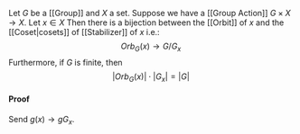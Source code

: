 Let $G$ be a [[Group]] and $X$ a set.
Suppose we have a [[Group Action]] $G\times X\to X$. 
Let $x\in X$
Then there is a bijection between the [[Orbit]] of $x$ 
and the [[Coset|cosets]] of [[Stabilizer]] of $x$ i.e.:
$$
Orb_{G}(x) \to G /G_{x}
$$
Furthermore, if $G$ is finite, then
$$|Orb_G(x)|\cdot |G_x|=|G|$$
#### Proof
Send $g(x)\to gG_x$.

